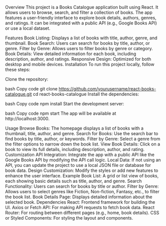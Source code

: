 Overview
This project is a Books Catalogue application built using React. It allows users to browse, search, and filter a collection of books. The app features a user-friendly interface to explore book details, authors, genres, and ratings. It can be integrated with a public API (e.g., Google Books API) or use a local dataset.

Features
Book Listing: Displays a list of books with title, author, genre, and thumbnail.
Book Search: Users can search for books by title, author, or genre.
Filter by Genre: Allows users to filter books by genre or category.
Book Details: View detailed information for each book, including description, author, and ratings.
Responsive Design: Optimized for both desktop and mobile devices.
Installation
To run this project locally, follow these steps:

Clone the repository:

bash
Copy code
git clone https://github.com/yourusername/react-books-catalogue.git
cd react-books-catalogue
Install the dependencies:

bash
Copy code
npm install
Start the development server:

bash
Copy code
npm start
The app will be available at http://localhost:3000.

Usage
Browse Books: The homepage displays a list of books with a thumbnail, title, author, and genre.
Search for Books: Use the search bar to find books by title, author, or keywords.
Filter by Genre: Select a genre from the filter options to narrow down the book list.
View Book Details: Click on a book to view its full details, including description, author, and rating.
Customization
API Integration: Integrate the app with a public API like the Google Books API by modifying the API call logic.
Local Data: If not using an API, you can update the project to use a local JSON file or database for book data.
Design Customization: Modify the styles or add new features to enhance the user interface.
Example
Book List: A grid or list view of books, each showing basic details such as title, author, and genre.
Search Functionality: Users can search for books by title or author.
Filter by Genre: Allows users to select genres like Fiction, Non-fiction, Fantasy, etc., to filter the book list.
Book Details Page: Displays detailed information about the selected book.
Dependencies
React: Frontend framework for building the UI.
Axios or Fetch API: For making API requests to fetch book data.
React Router: For routing between different pages (e.g., home, book details).
CSS or Styled Components: For styling the layout and components.
